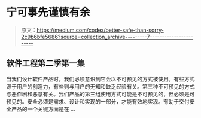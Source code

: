 # 宁可事先谨慎有余

> 原文：<https://medium.com/codex/better-safe-than-sorry-2c9b6bfe5686?source=collection_archive---------7----------------------->

## 软件工程第二季第一集

当我们设计软件产品时，我们必须意识到它会以不可预见的方式被使用。有些方式源于用户的创造力，有些则与用户的无知和缺乏经验有关。第三种不可预见的方式与恶作剧和恶意有关。我们产品的第三组使用方式可能是不可预见的，但必须是可预见的。安全必须是需求、设计和实现的一部分，才能有效地实现。有助于交付安全产品的一个关键方面是在 …